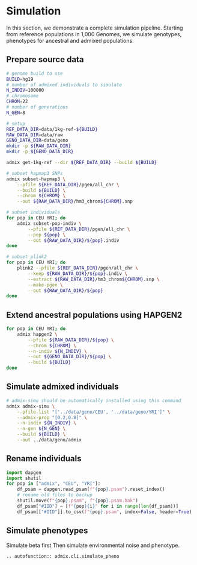 # Simulation
In this section, we demonstrate a complete simulation pipeline. Starting from reference populations in 1,000 Genomes, we simulate genotypes, phenotypes for ancestral and admixed populations.

## Prepare source data
```bash
# genome build to use
BUILD=hg19
# number of admixed individuals to simulate
N_INDIV=100000
# chromosome 
CHROM=22
# number of generations
N_GEN=8

# setup
REF_DATA_DIR=data/1kg-ref-${BUILD}
RAW_DATA_DIR=data/raw
GENO_DATA_DIR=data/geno
mkdir -p ${RAW_DATA_DIR}
mkdir -p ${GENO_DATA_DIR}
```

```bash
admix get-1kg-ref --dir ${REF_DATA_DIR} --build ${BUILD}

# subset hapmap3 SNPs
admix subset-hapmap3 \
    --pfile ${REF_DATA_DIR}/pgen/all_chr \
    --build ${BUILD} \
    --chrom ${CHROM} \
    --out ${RAW_DATA_DIR}/hm3_chrom${CHROM}.snp

# subset individuals
for pop in CEU YRI; do
    admix subset-pop-indiv \
        --pfile ${REF_DATA_DIR}/pgen/all_chr \
        --pop ${pop} \
        --out ${RAW_DATA_DIR}/${pop}.indiv
done

# subset plink2
for pop in CEU YRI; do
    plink2 --pfile ${REF_DATA_DIR}/pgen/all_chr \
        --keep ${RAW_DATA_DIR}/${pop}.indiv \
        --extract ${RAW_DATA_DIR}/hm3_chrom${CHROM}.snp \
        --make-pgen \
        --out ${RAW_DATA_DIR}/${pop}
done
```

## Extend ancestral populations using HAPGEN2

```bash
for pop in CEU YRI; do
    admix hapgen2 \
        --pfile ${RAW_DATA_DIR}/${pop} \
        --chrom ${CHROM} \
        --n-indiv ${N_INDIV} \
        --out ${GENO_DATA_DIR}/${pop} \
        --build ${BUILD}
done
```

## Simulate admixed individuals
```bash
# admix-simu should be automatically installed using this command
admix admix-simu \
    --pfile-list "['../data/geno/CEU', '../data/geno/YRI']" \
    --admix-prop "[0.2,0.8]" \
    --n-indiv ${N_INDIV} \
    --n-gen ${N_GEN} \
    --build ${BUILD} \
    --out ../data/geno/admix
```

## Rename individuals
```python
import dapgen
import shutil
for pop in ["admix", "CEU", "YRI"]:
    df_psam = dapgen.read_psam(f"{pop}.psam").reset_index()
    # rename old files to backup
    shutil.move(f"{pop}.psam", f"{pop}.psam.bak")
    df_psam["#IID"] = [f"{pop}{i}" for i in range(len(df_psam))]
    df_psam[["#IID"]].to_csv(f"{pop}.psam", index=False, header=True)
```


## Simulate phenotypes
Simulate beta first
Then simulate environmental noise and phenotype.

```{eval-rst}
.. autofunction:: admix.cli.simulate_pheno
```
